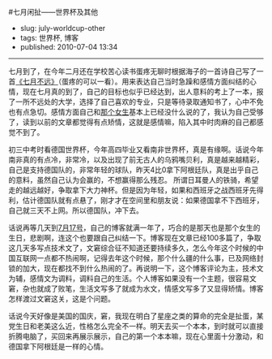 #七月闲扯——世界杯及其他

- slug: july-worldcup-other
- tags: 世界杯, 博客
- published: 2010-07-04 13:34

----------

七月到了，在今年二月还在学校苦心读书蛋疼无聊时根据海子的一首诗自己写了一首[《七月不远》][1]（蛋疼的可以一看）。用来表达自己当时急躁和感情方面纠结的心情，现在七月真的到了，自己的目标也似乎已经达到，出人意料的考上了一本，报了一所不远处的大学，选择了自己喜欢的专业，只是等待录取通知书了，心中不免也有点急切。感情方面自己和[那个女生][2]基本上已经没什么说的了，我认为自己受够了，读到以前的文章都觉得有点矫情，这就是感情嘛，陷入其中时肉麻的自己都感觉不到了。

初三中考时看德国世界杯，今年高四毕业又看南非世界杯，真是有缘啊。话说今年南非真的有点冷，非常冷，以及出现了前无古人的乌鸦嘴贝利，真是越来越精彩，自己是支持德国队的，非常年轻的球队，昨天4比0拿下阿根廷队，真是出乎自己的意料，虽然自己认为会赢的，不想赢得那么残忍。 所谓日耳曼人的铁骑，希望走的越远越好，争取拿下大力神杯。但是因为年轻，如果和西班牙之战西班牙先得利，估计德国队就有点悬了，刚才才在空间里和朋友说：如果德国拿不下西班牙，自己就三天不上网。所以德国队，冲下去。

话说再等几天到[7月17号][3]，自己的博客就满一年了，巧合的是那天也是那个女生的生日，悲剧啊，连这个也要跟自己纠结一下。博客现在文章已经100多篇了，争取这几天多写点技术文了，文窘综合征不知道还要持续多久，怎么今年这个时候的中国互联网一点都不热闹啊，记得去年这个时候，那个什么疆的什么事，已及网络封锁的加大，现在都找不到什么热闹的了。再说明一下，这个博客评论为主，技术文为辅，感情文为调料，调料自己的生活。个人博客如果没有一个主题，很容易文窘，杂也就成了败笔，生活文写多了就成为水文，情感文写多了又显得矫情。博客怎样渡过文窘这关，这是个问题。

话说今天好像是美国的国庆，窘，我现在明白了星座之类的算命的完全是扯蛋，某党生日和老美这么近，性格怎么完全不一样。明天去买一个本本，到时就可以直接折腾电脑了，买回来再展示展示，自己的第一个本本嘛，现在心里面十分激动，和德国拿下阿根廷是一样的心情。

[1]: http://serho.diandian.com/post/2011-05-29/1137726
[2]: /tag/她
[3]: /my-serho-blog-setup-time